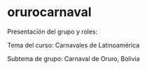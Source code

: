 # orurocarnaval
Presentación del grupo y roles:


Tema del curso: Carnavales de Latinoamérica


Subtema de grupo: Carnaval de Oruro, Bolivia
